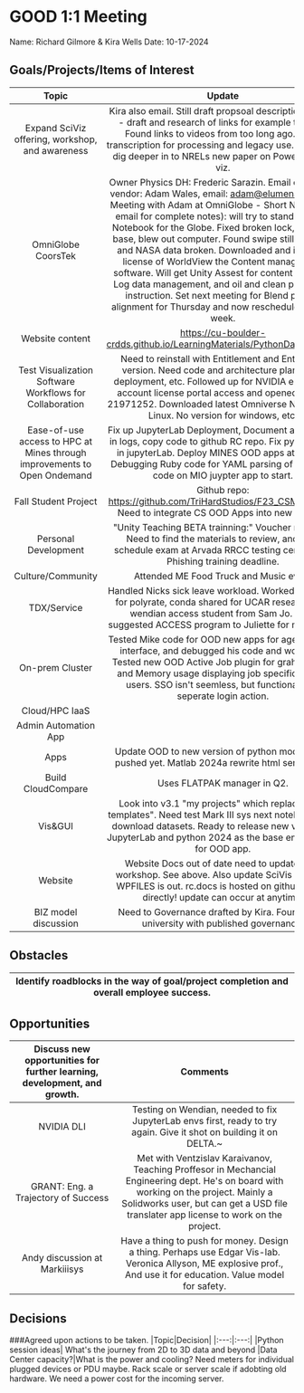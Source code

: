 # GOOD 1:1 Meeting 
Name: Richard Gilmore & Kira Wells
Date: 10-17-2024
## Goals/Projects/Items of Interest 
|Topic|Update|
|:---:|:---:|
|Expand SciViz offering, workshop, and awareness| Kira also email. Still draft propsoal description for CIO - draft and research of links for example to send. Found links to videos from too long ago. Fixed transcription for processing and legacy use. May try to dig deeper in to NRELs new paper on Power system viz.
|OmniGlobe CoorsTek| Owner Physics DH: Frederic Sarazin. Email chain with vendor: Adam Wales, email: adam@elumenati.com. - Meeting with Adam at OmniGlobe - Short Notes (see email for complete notes): will try to standup a Lab Notebook for the Globe. Fixed broken lock, panel on base, blew out computer. Found swipe still enabled, and NASA data broken. Downloaded and installed license of WorldView the Content management software. Will get Unity Assest for content creation. Log data management, and oil and clean processes instruction. Set next meeting for Blend project alignment for Thursday and now reschedule for next week.
|Website content| https://cu-boulder-crdds.github.io/LearningMaterials/PythonDataViz.html. 
|Test Visualization Software Workflows for Collaboration| Need to reinstall with Entitlement and Enterprise version. Need code and architecture plan, code deployment, etc. Followed up for NVIDIA enterprise account license portal access and opened ticket# 21971252. Downloaded latest Omniverse Nucleus for Linux. No version for windows, etc.
|Ease-of-use access to HPC at Mines through improvements to Open Ondemand| Fix up JupyterLab Deployment, Document all changes in logs, copy code to github RC repo. Fix python envs in jupyterLab. Deploy MINES OOD apps at gibhub. Debugging Ruby code for YAML parsing of repeative code on MIO juypter app to start.
|Fall Student Project | Github repo: https://github.com/TriHardStudios/F23_CSM_Gilmore. Need to integrate CS OOD Apps into new version.
|Personal Development| "Unity Teaching BETA trainning:" Voucher recieved. Need to find the materials to review, and then schedule exam at Arvada RRCC testing center. Met Phishing training deadline.
|Culture/Community| Attended ME Food Truck and Music event
|TDX/Service| Handled Nicks sick leave workload. Worked on tickets for polyrate, conda shared for UCAR research, and wendian access student from Sam Jo. Also, suggested ACCESS program to Juliette for more GPU.
|On-prem Cluster| Tested Mike code for OOD new apps for agedu server interface, and debugged his code and workflow. Tested new OOD Active Job plugin for grahana CPU and Memory usage displaying job specific data to users. SSO isn't seemless, but functional with seperate login action.
|Cloud/HPC IaaS| 
|Admin Automation App|
|Apps| Update OOD to new version of python module. Not pushed yet. Matlab 2024a rewrite html server app.
|Build CloudCompare| Uses FLATPAK manager in Q2.
|Vis&GUI| Look into v3.1 "my projects" which replaces "my templates".  Need test Mark III sys next notebooks and download datasets. Ready to release new version of JupyterLab and python 2024 as the base environment for OOD app.
|Website| Website Docs out of date need to update after workshop. See above. Also update SciVis offering. WPFILES is out. rc.docs is hosted on github pages directly! update can occur at anytime.
|BIZ model discussion| Need to Governance drafted by Kira. Found other university with published governance.
## Obstacles
|Identify roadblocks in the way of goal/project completion and overall employee success.|
|---|
## Opportunities 
|Discuss new opportunities for further learning, development, and growth.|Comments|
|:---:|:---:|
|NVIDIA DLI| Testing on Wendian, needed to fix JupyterLab envs first, ready to try again. Give it shot on building it on DELTA.~
|GRANT: Eng. a Trajectory of Success| Met with Ventzislav Karaivanov, Teaching Proffesor in Mechancial Engineering dept. He's on board with working on the project. Mainly a Solidworks user, but can get a USD file translater app license to work on the project.
|Andy discussion at Markiiisys| Have a thing to push for money. Design a thing. Perhaps use Edgar Vis-lab. Veronica Allyson, ME explosive prof., And use it for education. Value model for safety.  
## Decisions
###Agreed upon actions to be taken.
|Topic|Decision|
|:---:|:---:|
|Python session ideas|  What's the journey from 2D to 3D data and beyond
|Data Center capacity?|What is the power and cooling? Need meters for individual plugged devices or PDU maybe. Rack scale or server scale if adobting old hardware. We need a power cost for the incoming server.